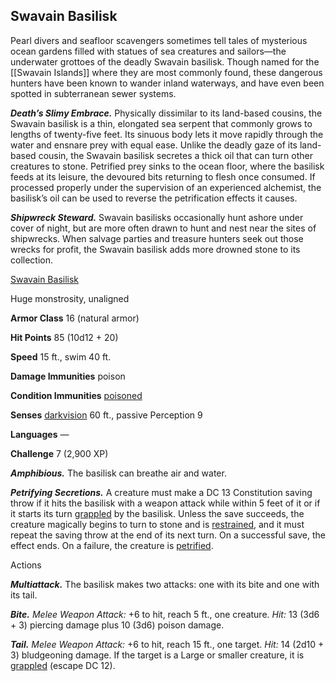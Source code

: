 ## Swavain Basilisk

Pearl divers and seafloor scavengers sometimes tell tales of mysterious ocean gardens filled with statues of sea creatures and sailors—the underwater grottoes of the deadly Swavain basilisk. Though named for the [[Swavain Islands]] where they are most commonly found, these dangerous hunters have been known to wander inland waterways, and have even been spotted in subterranean sewer systems.

_**Death’s Slimy Embrace.**_ Physically dissimilar to its land-based cousins, the Swavain basilisk is a thin, elongated sea serpent that commonly grows to lengths of twenty-five feet. Its sinuous body lets it move rapidly through the water and ensnare prey with equal ease. Unlike the deadly gaze of its land-based cousin, the Swavain basilisk secretes a thick oil that can turn other creatures to stone. Petrified prey sinks to the ocean floor, where the basilisk feeds at its leisure, the devoured bits returning to flesh once consumed. If processed properly under the supervision of an experienced alchemist, the basilisk’s oil can be used to reverse the petrification effects it causes.

_**Shipwreck Steward.**_ Swavain basilisks occasionally hunt ashore under cover of night, but are more often drawn to hunt and nest near the sites of shipwrecks. When salvage parties and treasure hunters seek out those wrecks for profit, the Swavain basilisk adds more drowned stone to its collection.

[](https://media.dndbeyond.com/compendium-images/egtw/yDOyqyOocErRgYJK/07-03.png)

[Swavain Basilisk](https://www.dndbeyond.com/monsters/swavain-basilisk)

Huge monstrosity, unaligned

**Armor Class** 16 (natural armor)

**Hit Points** 85 (10d12 + 20)

**Speed** 15 ft., swim 40 ft.

**Damage Immunities** poison

**Condition Immunities** [poisoned](https://www.dndbeyond.com/compendium/rules/basic-rules/appendix-a-conditions#Poisoned)

**Senses** [darkvision](https://www.dndbeyond.com/compendium/rules/basic-rules/monsters#Darkvision) 60 ft., passive Perception 9

**Languages** —

**Challenge** 7 (2,900 XP)

_**Amphibious.**_ The basilisk can breathe air and water.

_**Petrifying Secretions.**_ A creature must make a DC 13 Constitution saving throw if it hits the basilisk with a weapon attack while within 5 feet of it or if it starts its turn [grappled](https://www.dndbeyond.com/compendium/rules/basic-rules/appendix-a-conditions#Grappled) by the basilisk. Unless the save succeeds, the creature magically begins to turn to stone and is [restrained](https://www.dndbeyond.com/compendium/rules/basic-rules/appendix-a-conditions#Restrained), and it must repeat the saving throw at the end of its next turn. On a successful save, the effect ends. On a failure, the creature is [petrified](https://www.dndbeyond.com/compendium/rules/basic-rules/appendix-a-conditions#Petrified).

Actions

_**Multiattack.**_ The basilisk makes two attacks: one with its bite and one with its tail.

_**Bite.** Melee Weapon Attack:_ +6 to hit, reach 5 ft., one creature. _Hit:_ 13 (3d6 + 3) piercing damage plus 10 (3d6) poison damage.

_**Tail.** Melee Weapon Attack:_ +6 to hit, reach 15 ft., one target. _Hit:_ 14 (2d10 + 3) bludgeoning damage. If the target is a Large or smaller creature, it is [grappled](https://www.dndbeyond.com/compendium/rules/basic-rules/appendix-a-conditions#Grappled) (escape DC 12).